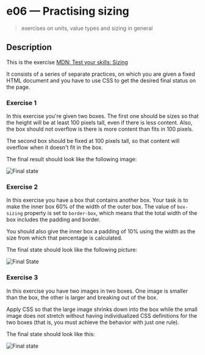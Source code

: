 # e06 &mdash; Practising sizing
> exercises on units, value types and sizing in general

## Description

This is the exercise [MDN: Test your skills: Sizing](https://developer.mozilla.org/en-US/docs/Learn/CSS/Building_blocks/Sizing_tasks)

It consists of a series of separate practices, on which you are given a fixed HTML document and you have to use CSS to get the desired final status on the page.


### Exercise 1

In this exercise you're given two boxes. The first one should be sizes so that the height will be at least 100 pixels tall, even if there is less content. Also, the box should not overflow is there is more content than fits in 100 pixels.

The second box should be fixed at 100 pixels tall, so that content will overflow when it doesn't fit in the box.

The final result should look like the following image:

![Final state](https://developer.mozilla.org/en-US/docs/Learn/CSS/Building_blocks/Sizing_tasks/mdn-sizing-height-min-height.png)

### Exercise 2

In this exercise you have a box that contains another box. Your task is to make the inner box 60% of the width of the outer box. The value of `box-sizing` property is set to `border-box`, which means that the total width of the box includes the padding and border.

You should also give the inner box a padding of 10% using the width as the size from which that percentage is calculated.

The final state should look like the following picture:

![Final State](https://developer.mozilla.org/en-US/docs/Learn/CSS/Building_blocks/Sizing_tasks/mdn-sizing-percentages.png)

### Exercise 3

In this exercise you have two images in two boxes. One image is smaller than the box, the other is larger and breaking out of the box.

Apply CSS so that the large image shrinks down into the box while the small image does not stretch without having individualized CSS definitions for the two boxes (that is, you must achieve the behavior with just one rule).

The final state should look like this:

![Final state](https://developer.mozilla.org/en-US/docs/Learn/CSS/Building_blocks/Sizing_tasks/mdn-sizing-max-width.png)

